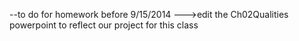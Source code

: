 --to do for homework before 9/15/2014
--->edit the Ch02Qualities powerpoint to reflect our project for this class